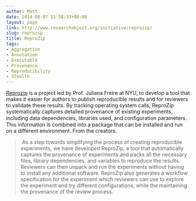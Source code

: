 ```yaml
---
author: Matt
date: 2014-08-07 15:58:33+00:00
layout: page
link: http://www.researchobject.org/initiative/reprozip/
slug: reprozip
title: ReproZip
tags:
- Aggregation
- Annotation
- Executable
- Provenance
- Reproducibility
- Stealth
---
```

[Reprozip](https://pypi.python.org/pypi/reprozip/0.1.0-beta) is a project led by Prof. Juliana Freire at NYU, to develop a tool that makes it easier for authors to publish reproducible results and for reviewers to validate these results.
By tracking operating system calls, ReproZip systematically captures detailed provenance of existing experiments, including data dependencies, libraries used, and conﬁguration parameters. This information is combined into a package that can be installed and run on a different environment.
From the creators:


<blockquote> As a step towards simplifying the process of creating reproducible experiments, we have developed ReproZip, a tool that automatically captures the provenance of experiments and packs all the necessary files, library dependencies, and variables to reproduce the results. Reviewers can then unpack and run the experiments without having to install any additional software. ReproZip also generates a workflow specification for the experiment which reviewers can use to explore the experiment and try different configurations, while the maintaining the provenance of the review process.</blockquote>
